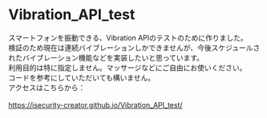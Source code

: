 # Vibration_API_test

スマートフォンを振動できる、Vibration APIのテストのために作りました。<br>
検証のため現在は連続バイブレーションしかできませんが、今後スケジュールされたバイブレーション機能などを実装したいと思っています。<br>
利用目的は特に指定しません。マッサージなどにご自由にお使いください。<br>コードを参考にしていただいても構いません。<br>
アクセスはこちらから：<br><br>
https://isecurity-creator.github.io/Vibration_API_test/
